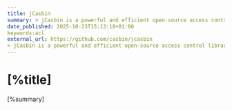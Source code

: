 ```yaml
---
title: jCasbin
summary: > jCasbin is a powerful and efficient open-source access control library for Java projects. It provides support for enforcing authorization based on various access control models. 
date_published: 2025-10-23T15:13:18+01:00
keywords:acl
external_url: https://github.com/casbin/jcasbin
> jCasbin is a powerful and efficient open-source access control library for Java projects. It provides support for enforcing authorization based on various access control models.
---
```


# [%title]

[%summary]




